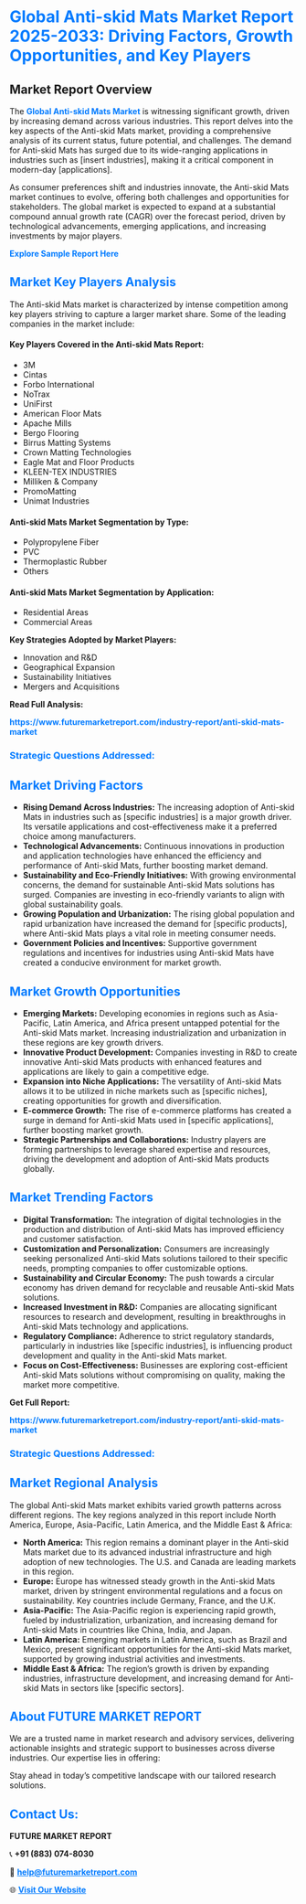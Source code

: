 <h1 style="color: #007BFF;">Global Anti-skid Mats Market Report 2025-2033: Driving Factors, Growth Opportunities, and Key Players</h1>

<section id="overview">
<h2>Market Report Overview</h2>
<p>The <a href="https://www.futuremarketreport.com/industry-report/anti-skid-mats-market" style="color: #007BFF; text-decoration: none;"><strong>Global Anti-skid Mats Market</strong></a> is witnessing significant growth, driven by increasing demand across various industries. This report delves into the key aspects of the Anti-skid Mats market, providing a comprehensive analysis of its current status, future potential, and challenges. The demand for Anti-skid Mats has surged due to its wide-ranging applications in industries such as [insert industries], making it a critical component in modern-day [applications].</p>
<p>As consumer preferences shift and industries innovate, the Anti-skid Mats market continues to evolve, offering both challenges and opportunities for stakeholders. The global market is expected to expand at a substantial compound annual growth rate (CAGR) over the forecast period, driven by technological advancements, emerging applications, and increasing investments by major players.</p>
</section>

<section id="overview">
<p><a href="https://www.futuremarketreport.com/request-sample/reportId=57838" style="color: #007BFF; text-decoration: none;"><strong>Explore Sample Report Here</strong></a></p>
</section>

<section id="key-players">
<h2 style="color: #007BFF;">Market Key Players Analysis</h2>
<p>The Anti-skid Mats market is characterized by intense competition among key players striving to capture a larger market share. Some of the leading companies in the market include:</p>
<h4>Key Players Covered in the Anti-skid Mats Report:</h4>
<ul><li>3M</li><li>Cintas</li><li>Forbo International</li><li>NoTrax</li><li>UniFirst</li><li>American Floor Mats</li><li>Apache Mills</li><li>Bergo Flooring</li><li>Birrus Matting Systems</li><li>Crown Matting Technologies</li><li>Eagle Mat and Floor Products</li><li>KLEEN-TEX INDUSTRIES</li><li>Milliken &amp; Company</li><li>PromoMatting</li><li>Unimat Industries</li></ul>
<h4>Anti-skid Mats Market Segmentation by Type:</h4>
<ul><li>Polypropylene Fiber</li><li>PVC</li><li>Thermoplastic Rubber</li><li>Others</li></ul>

<h4>Anti-skid Mats Market Segmentation by Application:</h4>
<ul><li>Residential Areas</li><li>Commercial Areas</li></ul>
<p><strong>Key Strategies Adopted by Market Players:</strong></p>
<ul>
<li>Innovation and R&D</li>
<li>Geographical Expansion</li>
<li>Sustainability Initiatives</li>
<li>Mergers and Acquisitions</li>
</ul>
</section>

<section>
<p><strong>Read Full Analysis: </strong></p><a href="https://www.futuremarketreport.com/industry-report/anti-skid-mats-market" style="color: #007BFF; text-decoration: none;"><strong>https://www.futuremarketreport.com/industry-report/anti-skid-mats-market</strong></a>
<h3 style="color: #007BFF;">Strategic Questions Addressed:</h3>
</section>

<section id="driving-factors">
<h2 style="color: #007BFF;">Market Driving Factors</h2>
<ul>
<li><strong>Rising Demand Across Industries:</strong> The increasing adoption of Anti-skid Mats in industries such as [specific industries] is a major growth driver. Its versatile applications and cost-effectiveness make it a preferred choice among manufacturers.</li>
<li><strong>Technological Advancements:</strong> Continuous innovations in production and application technologies have enhanced the efficiency and performance of Anti-skid Mats, further boosting market demand.</li>
<li><strong>Sustainability and Eco-Friendly Initiatives:</strong> With growing environmental concerns, the demand for sustainable Anti-skid Mats solutions has surged. Companies are investing in eco-friendly variants to align with global sustainability goals.</li>
<li><strong>Growing Population and Urbanization:</strong> The rising global population and rapid urbanization have increased the demand for [specific products], where Anti-skid Mats plays a vital role in meeting consumer needs.</li>
<li><strong>Government Policies and Incentives:</strong> Supportive government regulations and incentives for industries using Anti-skid Mats have created a conducive environment for market growth.</li>
</ul>
</section>

<section id="growth-opportunities">
<h2 style="color: #007BFF;">Market Growth Opportunities</h2>
<ul>
<li><strong>Emerging Markets:</strong> Developing economies in regions such as Asia-Pacific, Latin America, and Africa present untapped potential for the Anti-skid Mats market. Increasing industrialization and urbanization in these regions are key growth drivers.</li>
<li><strong>Innovative Product Development:</strong> Companies investing in R&D to create innovative Anti-skid Mats products with enhanced features and applications are likely to gain a competitive edge.</li>
<li><strong>Expansion into Niche Applications:</strong> The versatility of Anti-skid Mats allows it to be utilized in niche markets such as [specific niches], creating opportunities for growth and diversification.</li>
<li><strong>E-commerce Growth:</strong> The rise of e-commerce platforms has created a surge in demand for Anti-skid Mats used in [specific applications], further boosting market growth.</li>
<li><strong>Strategic Partnerships and Collaborations:</strong> Industry players are forming partnerships to leverage shared expertise and resources, driving the development and adoption of Anti-skid Mats products globally.</li>
</ul>
</section>

<section id="trending-factors">
<h2 style="color: #007BFF;">Market Trending Factors</h2>
<ul>
<li><strong>Digital Transformation:</strong> The integration of digital technologies in the production and distribution of Anti-skid Mats has improved efficiency and customer satisfaction.</li>
<li><strong>Customization and Personalization:</strong> Consumers are increasingly seeking personalized Anti-skid Mats solutions tailored to their specific needs, prompting companies to offer customizable options.</li>
<li><strong>Sustainability and Circular Economy:</strong> The push towards a circular economy has driven demand for recyclable and reusable Anti-skid Mats solutions.</li>
<li><strong>Increased Investment in R&D:</strong> Companies are allocating significant resources to research and development, resulting in breakthroughs in Anti-skid Mats technology and applications.</li>
<li><strong>Regulatory Compliance:</strong> Adherence to strict regulatory standards, particularly in industries like [specific industries], is influencing product development and quality in the Anti-skid Mats market.</li>
<li><strong>Focus on Cost-Effectiveness:</strong> Businesses are exploring cost-efficient Anti-skid Mats solutions without compromising on quality, making the market more competitive.</li>
</ul>
</section>

<section>
<p><strong>Get Full Report: </strong></p><a href="https://www.futuremarketreport.com/industry-report/anti-skid-mats-market" style="color: #007BFF; text-decoration: none;"><strong>https://www.futuremarketreport.com/industry-report/anti-skid-mats-market</strong></a>
<h3 style="color: #007BFF;">Strategic Questions Addressed:</h3>
</section>


<section id="regional-analysis">
<h2 style="color: #007BFF;">Market Regional Analysis</h2>
<p>The global Anti-skid Mats market exhibits varied growth patterns across different regions. The key regions analyzed in this report include North America, Europe, Asia-Pacific, Latin America, and the Middle East & Africa:</p>
<ul>
<li><strong>North America:</strong> This region remains a dominant player in the Anti-skid Mats market due to its advanced industrial infrastructure and high adoption of new technologies. The U.S. and Canada are leading markets in this region.</li>
<li><strong>Europe:</strong> Europe has witnessed steady growth in the Anti-skid Mats market, driven by stringent environmental regulations and a focus on sustainability. Key countries include Germany, France, and the U.K.</li>
<li><strong>Asia-Pacific:</strong> The Asia-Pacific region is experiencing rapid growth, fueled by industrialization, urbanization, and increasing demand for Anti-skid Mats in countries like China, India, and Japan.</li>
<li><strong>Latin America:</strong> Emerging markets in Latin America, such as Brazil and Mexico, present significant opportunities for the Anti-skid Mats market, supported by growing industrial activities and investments.</li>
<li><strong>Middle East & Africa:</strong> The region’s growth is driven by expanding industries, infrastructure development, and increasing demand for Anti-skid Mats in sectors like [specific sectors].</li>
</ul>
</section>

<footer>
<h2 style="color: #007BFF;">About FUTURE MARKET REPORT</h2>
<p>We are a trusted name in market research and advisory services, delivering actionable insights and strategic support to businesses across diverse industries. Our expertise lies in offering:</p>

<p>Stay ahead in today’s competitive landscape with our tailored research solutions.</p>

<h2 style="color: #007BFF;">Contact Us:</h2>
<p><strong>FUTURE MARKET REPORT</strong></p>
<p>📞 <strong>+91 (883) 074-8030</strong></p>
<p>📧 <strong><a href="mailto:help@futuremarketreport.com" style="color: #007BFF;">help@futuremarketreport.com</a></strong></p>
<p>🌐 <strong><a href="https://www.futuremarketreport.com/" style="color: #007BFF;">Visit Our Website</a></strong></p>
</footer>